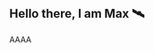 ## Hello there, I am Max 🛰
AAAA


<!--
**NotJustAnyCoder/NotJustAnyCoder** is a ✨ _special_ ✨ repository because its `README.md` (this file) appears on your GitHub profile.

Here are some ideas to get you started:A

- 🔭 I’m currently working on ...
- 🌱 I’m currently learning ...
- 👯 I’m looking to collaborate on ...
- 🤔 I’m looking for help with ...
- 💬 Ask me about ...
- 📫 How to reach me: ...
- 😄 Pronouns: ...
- ⚡ Fun fact: ...
-->
